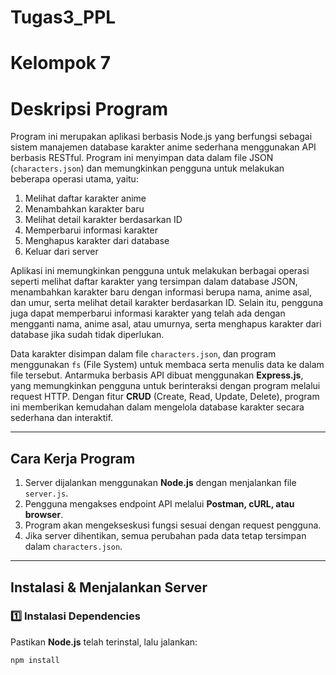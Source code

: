 # Tugas3_PPL
# Kelompok 7

# Deskripsi Program

Program ini merupakan aplikasi berbasis Node.js yang berfungsi sebagai sistem manajemen database karakter anime sederhana menggunakan API berbasis RESTful. Program ini menyimpan data dalam file JSON (`characters.json`) dan memungkinkan pengguna untuk melakukan beberapa operasi utama, yaitu:

1. Melihat daftar karakter anime  
2. Menambahkan karakter baru  
3. Melihat detail karakter berdasarkan ID  
4. Memperbarui informasi karakter  
5. Menghapus karakter dari database  
6. Keluar dari server  

Aplikasi ini memungkinkan pengguna untuk melakukan berbagai operasi seperti melihat daftar karakter yang tersimpan dalam database JSON, menambahkan karakter baru dengan informasi berupa nama, anime asal, dan umur, serta melihat detail karakter berdasarkan ID. Selain itu, pengguna juga dapat memperbarui informasi karakter yang telah ada dengan mengganti nama, anime asal, atau umurnya, serta menghapus karakter dari database jika sudah tidak diperlukan.  

Data karakter disimpan dalam file `characters.json`, dan program menggunakan `fs` (File System) untuk membaca serta menulis data ke dalam file tersebut. Antarmuka berbasis API dibuat menggunakan **Express.js**, yang memungkinkan pengguna untuk berinteraksi dengan program melalui request HTTP. Dengan fitur **CRUD** (Create, Read, Update, Delete), program ini memberikan kemudahan dalam mengelola database karakter secara sederhana dan interaktif.

---

## Cara Kerja Program

1. Server dijalankan menggunakan **Node.js** dengan menjalankan file `server.js`.  
2. Pengguna mengakses endpoint API melalui **Postman, cURL, atau browser**.  
3. Program akan mengekseskusi fungsi sesuai dengan request pengguna.  
4. Jika server dihentikan, semua perubahan pada data tetap tersimpan dalam `characters.json`.  

---

## Instalasi & Menjalankan Server  

### 1️⃣ **Instalasi Dependencies**  
Pastikan **Node.js** telah terinstal, lalu jalankan:  
```bash
npm install
